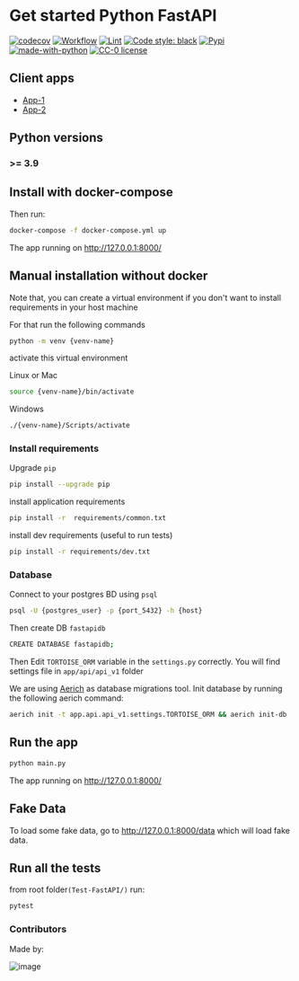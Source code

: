 # Get started Python FastAPI

[![codecov](https://codecov.io/gh/meschac38700/Test-FastAPI/branch/master/graph/badge.svg?token=iffvr8Fmg5)](https://codecov.io/gh/meschac38700/Test-FastAPI)
[![Workflow](https://github.com/meschac38700/Test-FastAPI/actions/workflows/workflow.yml/badge.svg?branch=master)](https://github.com/meschac38700/Test-FastAPI/actions/workflows/workflow.yml)
[![Lint](https://github.com/meschac38700/Test-FastAPI/actions/workflows/auto-format.yaml/badge.svg)](https://github.com/meschac38700/Test-FastAPI/actions/workflows/auto-format.yaml)
[![Code style: black](https://img.shields.io/badge/code%20style-black-000000.svg)](https://github.com/psf/black)
[![Pypi](https://img.shields.io/pypi/v/pip.svg)](https://pypi.org/project/pip/)
[![made-with-python](https://img.shields.io/badge/Made%20with-Python-1f425f.svg)](https://www.python.org/)
[![CC-0 license](https://img.shields.io/badge/License-CC--0-blue.svg)](https://github.com/meschac38700/Test-FastAPI/blob/master/LICENSE)

## Client apps

- [App-1](https://github.com/meschac38700/fastAPI-client-side)
- [App-2](https://github.com/meschac38700/comment-design)

## Python versions

### >= 3.9

## Install with docker-compose

Then run:

```bash
docker-compose -f docker-compose.yml up
```

The app running on http://127.0.0.1:8000/

## Manual installation without docker

Note that, you can create a virtual environment
if you don't want to install requirements in your host machine

For that run the following commands

```bash
python -m venv {venv-name}
```

activate this virtual environment

Linux or Mac

```bash
source {venv-name}/bin/activate
```

Windows

```bash
./{venv-name}/Scripts/activate
```

### Install requirements

Upgrade `pip`

```bash
pip install --upgrade pip
```

install application requirements

```bash
pip install -r  requirements/common.txt
```

install dev requirements (useful to run tests)

```bash
pip install -r requirements/dev.txt
```

### Database

Connect to your postgres BD using `psql`

```bash
psql -U {postgres_user} -p {port_5432} -h {host}
```

Then create DB `fastapidb`

```bash
CREATE DATABASE fastapidb;
```

Then Edit `TORTOISE_ORM` variable in the `settings.py` correctly.
You will find settings file in `app/api/api_v1` folder

We are using [Aerich](https://github.com/tortoise/aerich) as database migrations tool.
Init database by running the following aerich command:

```bash
aerich init -t app.api.api_v1.settings.TORTOISE_ORM && aerich init-db
```

## Run the app

```bash
python main.py
```

The app running on http://127.0.0.1:8000/

## Fake Data

To load some fake data, go to http://127.0.0.1:8000/data
which will load fake data.

## Run all the tests

from root folder`(Test-FastAPI/)` run:

```bash
pytest
```

### Contributors

Made by:

![image](https://contrib.rocks/image?repo=meschac38700/Test-FastAPI)
